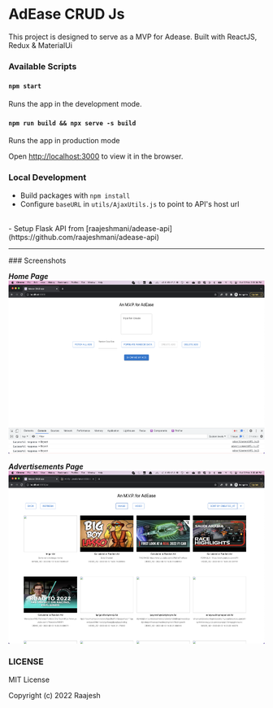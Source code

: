 # AdEase CRUD Js
This project is designed to serve as a MVP for Adease. Built with ReactJS, Redux & MaterialUi

### Available Scripts

#### `npm start`

Runs the app in the development mode.<br />

#### `npm run build && npx serve -s build`

Runs the app in production mode

Open [http://localhost:3000](http://localhost:3000) to view it in the browser.
### Local Development

- Build packages with `npm install`
- Configure `baseURL` in `utils/AjaxUtils.js` to point to API's host url
<br />
- Setup Flask API from [raajeshmani/adease-api](https://github.com/raajeshmani/adease-api)

<hr>
### Screenshots

***Home Page***
<img src="./screenshots/homePage.png" height="340em">
<br>

***Advertisements Page***
<img src="./screenshots/adPage.png" height="340em">

### LICENSE
MIT License

Copyright (c) 2022 Raajesh